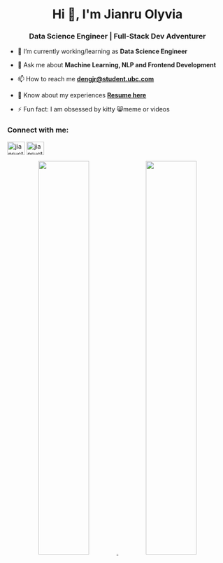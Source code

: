 
<!--
**jianructose/jianructose** is a ✨ _special_ ✨ repository because its `README.md` (this file) appears on your GitHub profile.

Here are some ideas to get you started:

- 🔭 I’m currently working on ...
- 🌱 I’m currently learning ...
- 👯 I’m looking to collaborate on ...
- 🤔 I’m looking for help with ...
- 💬 Ask me about ...
- 📫 How to reach me: ...
- 😄 Pronouns: ...
- ⚡ Fun fact: ...
-->


<h1 align="center">Hi 👋, I'm Jianru Olyvia</h1>
<h3 align="center">Data Science Engineer | Full-Stack Dev Adventurer</h3>

- 🌱 I’m currently working/learning as **Data Science Engineer**

- 💬 Ask me about **Machine Learning, NLP and Frontend Development**

- 📫 How to reach me **dengjr@student.ubc.com**

- 📄 Know about my experiences [**Resume here**](tbd)

- ⚡ Fun fact: I am obsessed by kitty 😸meme or videos

<h3 align="left">Connect with me:</h3>
<p align="left">
<a href="https://twitter.com/deng_olyvia" target="blank"><img align="center" src="https://cdn.jsdelivr.net/npm/simple-icons@3.0.1/icons/twitter.svg" alt="jianructose" height="30" width="40" /></a>
<a href="https://linkedin.com/in/jianructose" target="blank"><img align="center" src="https://cdn.jsdelivr.net/npm/simple-icons@3.0.1/icons/linkedin.svg" alt="jianructose" height="30" width="40" /></a>
</p>

<p align="center">
<a href="https://github-readme-stats.vercel.app/api?username=jianructose&count_private=true&show_icons=true&include_all_commits=false&hide_border=true&hide_title=true">
  <img width="48%"  src="https://github-readme-stats.vercel.app/api?username=jianructose&count_private=true&show_icons=true&include_all_commits=false&hide_border=true&hide_title=true" />
</a>
<a href="https://github-readme-streak-stats.herokuapp.com/?user=jianructose&hide_border=true">
  <img width="48%"  src="https://github-readme-streak-stats.herokuapp.com/?user=jianructose&hide_border=true" />
</a>
</p>


<!--1. 📔 Created new repository [jianructose/git-drawing](https://github.com/jianructose/git-drawing)
2. 🎉 Merged PR [#8](https://github.com/ubcdsc/awesome-ubc-profile-readme/pull/8) in [ubcdsc/awesome-ubc-profile-readme](https://github.com/ubcdsc/awesome-ubc-profile-readme)
3. 🎉 Merged PR [#7](https://github.com/ubcdsc/awesome-ubc-profile-readme/pull/7) in [ubcdsc/awesome-ubc-profile-readme](https://github.com/ubcdsc/awesome-ubc-profile-readme)
4. 👍 Approved [#7](https://github.com/ubcdsc/awesome-ubc-profile-readme/pull/7#pullrequestreview-880935515) in [ubcdsc/awesome-ubc-profile-readme](https://github.com/ubcdsc/awesome-ubc-profile-readme)
5. 👍 Approved [#7](https://github.com/ubcdsc/awesome-ubc-profile-readme/pull/7#pullrequestreview-880935458) in [ubcdsc/awesome-ubc-profile-readme](https://github.com/ubcdsc/awesome-ubc-profile-readme)-->
<!--RECENT_ACTIVITY:end-->

<!--![Alt Text](https://github.com/gagan3012/gagan3012/blob/output/github-contribution-grid-snake.gif)

<!--![Metrics](https://github.com/gagan3012/gagan3012/blob/main/github-metrics.svg)-->
